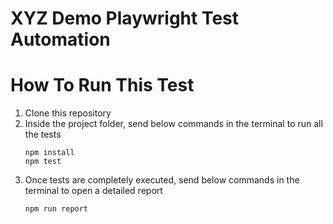 # XYZ Demo Playwright Test Automation

# How To Run This Test
1. Clone this repository
2. Inside the project folder, send below commands in the terminal to run all the tests
    ```
    npm install
    npm test
    ```
3. Once tests are completely executed, send below commands in the terminal to open a detailed report
    ```
    npm run report
    ```
